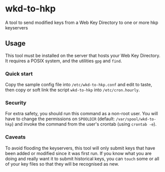 # wkd-to-hkp

A tool to send modified keys from a Web Key Directory to one or more hkp keyservers

## Usage

This tool must be installed on the server that hosts your Web Key Directory.
It requires a POSIX system, and the utilities `gpg` and `find`.

### Quick start

Copy the sample config file into `/etc/wkd-to-hkp.conf` and edit to taste, then
copy or soft link the script `wkd-to-hkp` into `/etc/cron.hourly`.

### Security

For extra safety, you should run this command as a non-root user. You will
have to change the permissions on `SPOOLDIR` (default: `/var/spool/wkd-to-hkp`)
and invoke the command from the user's crontab (using `crontab -e`).

### Caveats

To avoid flooding the keyservers, this tool will only submit keys that have
been added or modified since it was first run. If you know what you are doing
and really want it to submit historical keys, you can `touch` some or all of
your key files so that they will be recognised as new.
